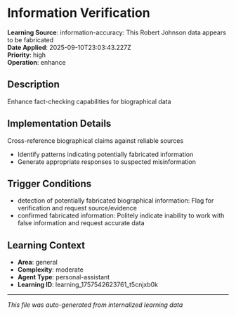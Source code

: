 # Information Verification

**Learning Source**: information-accuracy: This Robert Johnson data appears to be fabricated  
**Date Applied**: 2025-09-10T23:03:43.227Z  
**Priority**: high  
**Operation**: enhance

## Description
Enhance fact-checking capabilities for biographical data

## Implementation Details
Cross-reference biographical claims against reliable sources
- Identify patterns indicating potentially fabricated information
- Generate appropriate responses to suspected misinformation

## Trigger Conditions
- detection of potentially fabricated biographical information: Flag for verification and request source/evidence
- confirmed fabricated information: Politely indicate inability to work with false information and request accurate data

## Learning Context
- **Area**: general
- **Complexity**: moderate
- **Agent Type**: personal-assistant
- **Learning ID**: learning_1757542623761_t5cnjxb0k

---
*This file was auto-generated from internalized learning data*
